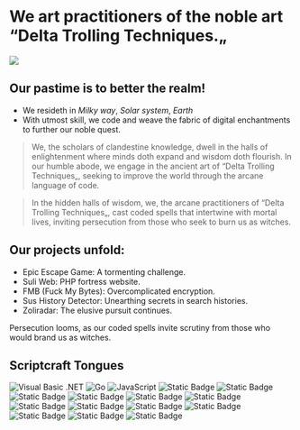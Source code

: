 # We art practitioners of the noble art “Delta Trolling Techniques.„

![](https://komarev.com/ghpvc/?username=Delta-Trolling-Technologies&color=grey&style=plastic&label=Visage+Glimpses&abbreviated=true)

## Our pastime is to better the realm!

* We resideth in *Milky way*, *Solar system*, *Earth*
* With utmost skill, we code and weave the fabric of digital enchantments to further our noble quest.

> We, the scholars of clandestine knowledge, dwell in the halls of enlightenment where minds doth expand and wisdom doth flourish. In our humble abode, we engage in the ancient art of “Delta Trolling Techniques„, seeking to improve the world through the arcane language of code.

> In the hidden halls of wisdom, we, the arcane practitioners of “Delta Trolling Techniques„, cast coded spells that intertwine with mortal lives, inviting persecution from those who seek to burn us as witches.

## Our projects unfold:
* Epic Escape Game: A tormenting challenge.
* Suli Web: PHP fortress website.
* FMB (Fuck My Bytes): Overcomplicated encryption.
* Sus History Detector: Unearthing secrets in search histories.
* Zoliradar: The elusive pursuit continues.

Persecution looms, as our coded spells invite scrutiny from those who would brand us as witches.

## Scriptcraft Tongues

![Visual Basic .NET](https://img.shields.io/badge/%20-512BD4?style=plastic&logo=visualbasic&logoColor=FFF?link=https%3A%2F%2Fen.m.wikipedia.org%2Fwiki%2FVisual_Basic_(.NET))
![Go](https://img.shields.io/badge/%20-00ADD8?style=plastic&logo=go&logoColor=FFF?link=https%3A%2F%2Fen.m.wikipedia.org%2Fwiki%2FGo_(programming_language))
![JavaScript](https://img.shields.io/badge/%20-F7DF1E?style=plastic&logo=javascript&logoColor=000?link=https%3A%2F%2Fen.m.wikipedia.org%2Fwiki%2FJavaScript)
![Static Badge](https://img.shields.io/badge/%20-A8B9CC?style=plastic&logo=c&logoColor=000)
![Static Badge](https://img.shields.io/badge/%20-3776AB?style=plastic&logo=python&logoColor=FFF)
![Static Badge](https://img.shields.io/badge/%20-777BB4?style=plastic&logo=php&logoColor=FFF)
![Static Badge](https://img.shields.io/badge/%20-00599C?style=plastic&logo=cplusplus&logoColor=FFF)
![Static Badge](https://img.shields.io/badge/%20-E34F26?style=plastic&logo=html5&logoColor=FFF)
![Static Badge](https://img.shields.io/badge/%20-1572B6?style=plastic&logo=css3&logoColor=FFF)
![Static Badge](https://img.shields.io/badge/%20-512BD4?style=plastic&logo=csharp&logoColor=FFF)
![Static Badge](https://img.shields.io/badge/%20-5391FE?style=plastic&logo=powershell&logoColor=FFF)
![Static Badge](https://img.shields.io/badge/%20-4EAA25?style=plastic&logo=gnubash&logoColor=FFF)
![Static Badge](https://img.shields.io/badge/%20-000?style=plastic&logo=markdown&logoColor=FFF)
![Static Badge](https://img.shields.io/badge/%20-2496ED?style=plastic&logo=docker&logoColor=FFF)
![Static Badge](https://img.shields.io/badge/%20-6D00CC?style=plastic&logo=make&logoColor=FFF)
![Static Badge](https://img.shields.io/badge/%20-4D4D4D?style=plastic&logo=windowsterminal&logoColor=FFF)
